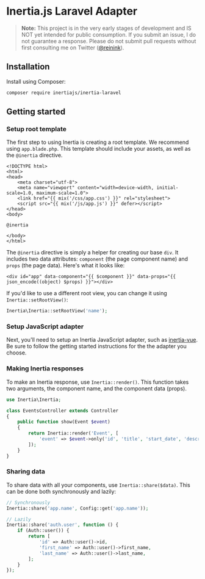 # Inertia.js Laravel Adapter

> **Note:** This project is in the very early stages of development and IS NOT yet intended for public consumption. If you submit an issue, I do not guarantee a response. Please do not submit pull requests without first consulting me on Twitter ([@reinink](https://twitter.com/reinink)).

## Installation

Install using Composer:

~~~sh
composer require inertiajs/inertia-laravel
~~~

## Getting started

### Setup root template

The first step to using Inertia is creating a root template. We recommend using `app.blade.php`. This template should include your assets, as well as the `@inertia` directive.

~~~blade
<!DOCTYPE html>
<html>
<head>
    <meta charset="utf-8">
    <meta name="viewport" content="width=device-width, initial-scale=1.0, maximum-scale=1.0">
    <link href="{{ mix('/css/app.css') }}" rel="stylesheet">
    <script src="{{ mix('/js/app.js') }}" defer></script>
</head>
<body>

@inertia

</body>
</html>
~~~

The `@inertia` directive is simply a helper for creating our base `div`. It includes two data attributes: `component` (the page component name) and `props` (the page data). Here's what it looks like:

~~~blade
<div id="app" data-component="{{ $component }}" data-props="{{ json_encode((object) $props) }}"></div>
~~~

If you'd like to use a different root view, you can change it using `Inertia::setRootView()`:

~~~php
Inertia\Inertia::setRootView('name');
~~~

### Setup JavaScript adapter

Next, you'll need to setup an Inertia JavaScript adapter, such as [inertia-vue](https://github.com/inertiajs/inertia-vue). Be sure to follow the getting started instructions for the the adapter you choose.

### Making Inertia responses

To make an Inertia response, use `Inertia::render()`. This function takes two arguments, the component name, and the component data (props).

~~~php
use Inertia\Inertia;

class EventsController extends Controller
{
    public function show(Event $event)
    {
        return Inertia::render('Event', [
            'event' => $event->only('id', 'title', 'start_date', 'description'),
        ]);
    }
}
~~~

### Sharing data

To share data with all your components, use `Inertia::share($data)`. This can be done both synchronously and lazily:

~~~php
// Synchronously
Inertia::share('app.name', Config::get('app.name'));

// Lazily
Inertia::share('auth.user', function () {
    if (Auth::user()) {
        return [
            'id' => Auth::user()->id,
            'first_name' => Auth::user()->first_name,
            'last_name' => Auth::user()->last_name,
        ];
    }
});
~~~
